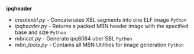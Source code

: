 __ipqheader__
  * _createxbl.py_ - Concatenates XBL segments into one ELF image
                    `Python`
  * _ipqheader.py_ - Returns a packed MBN header image with the
                     specified base and size `Python`
  * _mbncat.py_ - Generate ipq8064 uber SBL `Python`
  * *mbn_tools.py* - Contains all MBN Utilities for image generation
                     `Python`

